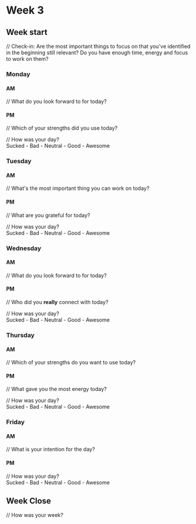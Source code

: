 # Week 3

## Week start
// Check-in: Are the most important things to focus on that you've identified in the beginning still relevant?
Do you have enough time, energy and focus to work on them?

### Monday

#### AM

// What do you look forward to for today?

#### PM
// Which of your strengths did you use today?

// How was your day?   
 Sucked - Bad - Neutral - Good - Awesome


### Tuesday

#### AM
// What's the most important thing you can work on today?

#### PM
// What are you grateful for today?

// How was your day?   
Sucked - Bad - Neutral - Good - Awesome

### Wednesday

#### AM
// What do you look forward to for today?

#### PM
// Who did you **really** connect with today?

// How was your day?    
Sucked - Bad - Neutral - Good - Awesome

### Thursday

#### AM
// Which of your strengths do you want to use today?

#### PM
// What gave you the most energy today?

// How was your day?    
Sucked - Bad - Neutral - Good - Awesome

### Friday

#### AM
// What is your intention for the day?

#### PM
// How was your day?    
Sucked - Bad - Neutral - Good - Awesome

## Week Close
// How was your week?
